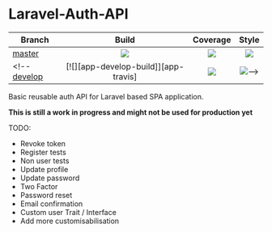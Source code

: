 # Laravel-Auth-API

<!-- [![][app-version]][app-releases] -->

| Branch | Build | Coverage | Style |
| ------ |:-----:|:--------:|:-----:|
[master][app]  | [![][app-build-master]][app-build] | [![][app-master-codecov]][app-codecov] | [![][app-style-master]][app-style]
<!--[develop][app-develop] | [![][app-develop-build]][app-travis] | [![][app-develop-codecov]][app-codecov] | [![][app-style-develop]][app-style]-->

<!-- Links -->
[app]: https://github.com/lcharette/Laravel-Auth-API
[app-build]: https://github.com/lcharette/Laravel-Auth-API/actions?query=workflow%3ABuild
[app-build-master]: https://github.com/lcharette/Laravel-Auth-API/workflows/Build/badge.svg?branch=master
[app-build-deevelop]: https://github.com/lcharette/Laravel-Auth-API/workflows/Build/badge.svg?branch=develop
[app-develop]: https://github.com/lcharette/Laravel-Auth-API/tree/develop
[app-version]: https://img.shields.io/github/release/lcharette/Laravel-Auth-API.svg
[app-master-codecov]: https://codecov.io/gh/lcharette/Laravel-Auth-API/branch/master/graph/badge.svg?token=3ZHQD39KK6
[app-develop-codecov]: https://codecov.io/gh/lcharette/Laravel-Auth-API/branch/develop/graph/badge.svg?token=3ZHQD39KK6
[app-releases]: https://github.com/lcharette/Laravel-Auth-API/releases
[app-codecov]: https://codecov.io/gh/lcharette/Laravel-Auth-API
[app-style-master]: https://github.com/lcharette/Laravel-Auth-API/workflows/Style%20CI/badge.svg?branch=master
[app-style-develop]: https://github.com/lcharette/Laravel-Auth-API/workflows/Style%20CI/badge.svg?branch=develop
[app-style]: https://github.com/lcharette/Laravel-Auth-API/actions?query=workflow%3A%22Style+CI%22


Basic reusable auth API for Laravel based SPA application.

**This is still a work in progress and might not be used for production yet**

 TODO:
 - Revoke token
 - Register tests
 - Non user tests
 - Update profile
 - Update password
 - Two Factor
 - Password reset
 - Email confirmation
 - Custom user Trait / Interface
 - Add more customisabilisation 